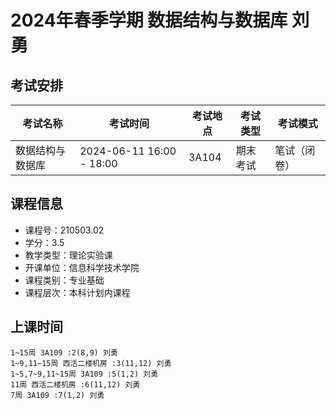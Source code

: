 # 2024年春季学期 数据结构与数据库 刘勇




## 考试安排

| 考试名称 | 考试时间 | 考试地点 | 考试类型 | 考试模式 |
| -------- | -------- | -------- | -------- | -------- |
| 数据结构与数据库 | 2024-06-11 16:00 - 18:00 | 3A104 | 期末考试 | 笔试（闭卷） |





## 课程信息

- 课程号：210503.02
- 学分：3.5
- 教学类型：理论实验课
- 开课单位：信息科学技术学院
- 课程类别：专业基础
- 课程层次：本科计划内课程

## 上课时间

```
1~15周 3A109 :2(8,9) 刘勇
1~9,11~15周 西活二楼机房 :3(11,12) 刘勇
1~5,7~9,11~15周 3A109 :5(1,2) 刘勇
11周 西活二楼机房 :6(11,12) 刘勇
7周 3A109 :7(1,2) 刘勇
```

